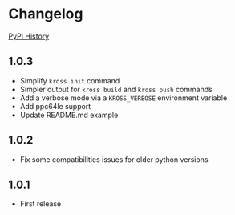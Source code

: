 # Changelog

[PyPI History](https://pypi.org/project/kross/#history)

## 1.0.3

* Simplify `kross init` command
* Simpler output for `kross build` and `kross push` commands
* Add a verbose mode via a `KROSS_VERBOSE` environment variable
* Add ppc64le support
* Update README.md example

## 1.0.2

* Fix some compatibilities issues for older python versions 

## 1.0.1

* First release
